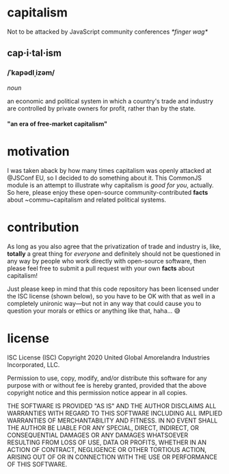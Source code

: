 # capitalism
Not to be attacked by JavaScript community conferences _\*finger wag\*_

## cap·i·tal·ism
### /ˈkapədlˌizəm/
_noun_

an economic and political system in which a country's trade and industry are controlled by private owners for profit, rather than by the state.

#### "an era of free-market capitalism"

# motivation
I was taken aback by how many times capitalism was openly attacked at @JSConf EU, so I decided to do something about it. This CommonJS module is an attempt to illustrate why capitalism is _good for you_, actually. So here, please enjoy these open-source community-contributed **facts** about ~commu~capitalism and related political systems.

# contribution
As long as you also agree that the privatization of trade and industry is, like, **totally** a great thing for *everyone* and definitely should not be questioned in any way by people who work directly with open-source software, then please feel free to submit a pull request with your own **facts** about capitalism!

Just please keep in mind that this code repository has been licensed under the ISC license (shown below), so you have to be OK with that as well in a completely unironic way—but not in any way that could cause you to question your morals or ethics or anything like that, haha... 😅

# license
ISC License (ISC)
Copyright 2020 United Global Amorelandra Industries Incorporated, LLC.

Permission to use, copy, modify, and/or distribute this software for any purpose with or without fee is hereby granted, provided that the above copyright notice and this permission notice appear in all copies.

THE SOFTWARE IS PROVIDED "AS IS" AND THE AUTHOR DISCLAIMS ALL WARRANTIES WITH REGARD TO THIS SOFTWARE INCLUDING ALL IMPLIED WARRANTIES OF MERCHANTABILITY AND FITNESS. IN NO EVENT SHALL THE AUTHOR BE LIABLE FOR ANY SPECIAL, DIRECT, INDIRECT, OR CONSEQUENTIAL DAMAGES OR ANY DAMAGES WHATSOEVER RESULTING FROM LOSS OF USE, DATA OR PROFITS, WHETHER IN AN ACTION OF CONTRACT, NEGLIGENCE OR OTHER TORTIOUS ACTION, ARISING OUT OF OR IN CONNECTION WITH THE USE OR PERFORMANCE OF THIS SOFTWARE.